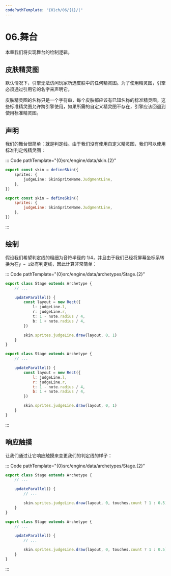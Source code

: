 ```yaml
---
codePathTemplate: "{0}ch/06/{1}/|"
---
```


# 06.舞台

本章我们将实现舞台的绘制逻辑。

## 皮肤精灵图

默认情况下，引擎无法访问玩家所选皮肤中的任何精灵图。为了使用精灵图，引擎必须通过引用它的名字来声明它。

皮肤精灵图的名称只是一个字符串，每个皮肤都应该有已知名称的标准精灵图。这些标准精灵图允许跨引擎使用，如果所需的自定义精灵图不存在，引擎应该回退到使用标准精灵图。

## 声明

我们的舞台很简单：就是判定线。由于我们没有使用自定义精灵图，我们可以使用标准判定线精灵图：

::: Code pathTemplate="{0}src/engine/data/skin.{2}"

```ts
export const skin = defineSkin({
    sprites: {
        judgeLine: SkinSpriteName.JudgmentLine,
    },
})
```

```js
export const skin = defineSkin({
    sprites: {
        judgeLine: SkinSpriteName.JudgmentLine,
    },
})
```

:::

## 绘制

假设我们希望判定线的粗细为音符半径的 1/4，并且由于我们已经将屏幕坐标系转换为在`y = 1`处有判定线，因此计算非常简单：

::: Code pathTemplate="{0}src/engine/data/archetypes/Stage.{2}"

```ts
export class Stage extends Archetype {
    // ...

    updateParallel() {
        const layout = new Rect({
            l: judgeLine.l,
            r: judgeLine.r,
            t: 1 - note.radius / 4,
            b: 1 + note.radius / 4,
        })

        skin.sprites.judgeLine.draw(layout, 0, 1)
    }
}
```

```js
export class Stage extends Archetype {
    // ...

    updateParallel() {
        const layout = new Rect({
            l: judgeLine.l,
            r: judgeLine.r,
            t: 1 - note.radius / 4,
            b: 1 + note.radius / 4,
        })

        skin.sprites.judgeLine.draw(layout, 0, 1)
    }
}
```

:::

## 响应触摸

让我们通过让它响应触摸来变更我们的判定线的样子：

::: Code pathTemplate="{0}src/engine/data/archetypes/Stage.{2}"

```ts
export class Stage extends Archetype {
    // ...

    updateParallel() {
        // ...

        skin.sprites.judgeLine.draw(layout, 0, touches.count ? 1 : 0.5)
    }
}
```

```js
export class Stage extends Archetype {
    // ...

    updateParallel() {
        // ...

        skin.sprites.judgeLine.draw(layout, 0, touches.count ? 1 : 0.5)
    }
}
```

:::
